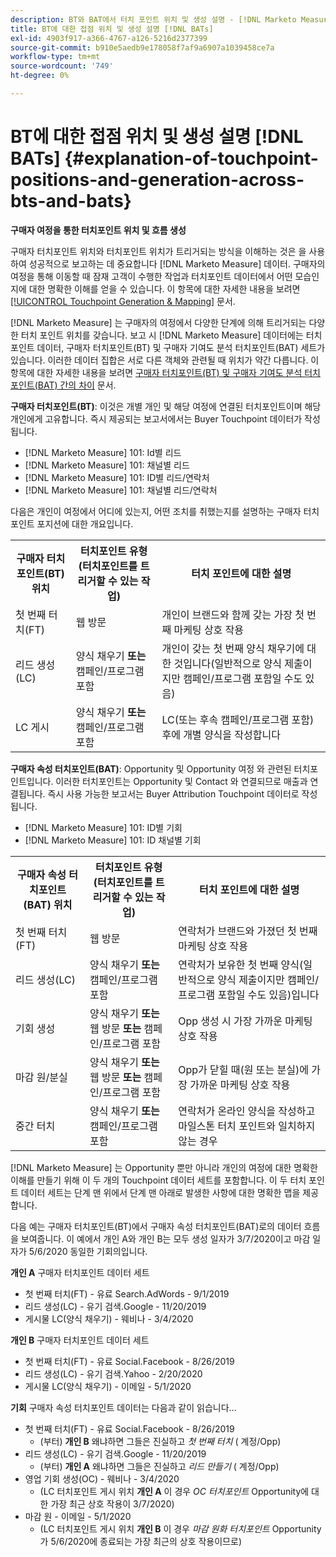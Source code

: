 ```yaml
---
description: BT와 BAT에서 터치 포인트 위치 및 생성 설명 - [!DNL Marketo Measure] - 제품 설명서
title: BT에 대한 접점 위치 및 생성 설명 [!DNL BATs]
exl-id: 4903f917-a366-4767-a126-5216d2377399
source-git-commit: b910e5aedb9e178058f7af9a6907a1039458ce7a
workflow-type: tm+mt
source-wordcount: '749'
ht-degree: 0%

---
```


# BT에 대한 접점 위치 및 생성 설명 [!DNL BATs] {#explanation-of-touchpoint-positions-and-generation-across-bts-and-bats}

**구매자 여정을 통한 터치포인트 위치 및 흐름 생성**

구매자 터치포인트 위치와 터치포인트 위치가 트리거되는 방식을 이해하는 것은 을 사용하여 성공적으로 보고하는 데 중요합니다 [!DNL Marketo Measure] 데이터. 구매자의 여정을 통해 이동할 때 잠재 고객이 수행한 작업과 터치포인트 데이터에서 어떤 모습인지에 대한 명확한 이해를 얻을 수 있습니다. 이 항목에 대한 자세한 내용을 보려면 [[!UICONTROL Touchpoint Generation & Mapping]](/help/configuration-and-setup/getting-started-with-marketo-measure/touchpoint-generation-and-mapping.md) 문서.

[!DNL Marketo Measure] 는 구매자의 여정에서 다양한 단계에 의해 트리거되는 다양한 터치 포인트 위치를 갖습니다. 보고 시 [!DNL Marketo Measure] 데이터에는 터치포인트 데이터, 구매자 터치포인트(BT) 및 구매자 기여도 분석 터치포인트(BAT) 세트가 있습니다. 이러한 데이터 집합은 서로 다른 객체와 관련될 때 위치가 약간 다릅니다. 이 항목에 대한 자세한 내용을 보려면 [구매자 터치포인트(BT) 및 구매자 기여도 분석 터치포인트(BAT) 간의 차이](/help/configuration-and-setup/getting-started-with-marketo-measure/difference-between-buyer-touchpoints-and-buyer-attribution-touchpoints.md) 문서.

**구매자 터치포인트(BT)**: 이것은 개별 개인 및 해당 여정에 연결된 터치포인트이며 해당 개인에게 고유합니다. 즉시 제공되는 보고서에서는 Buyer Touchpoint 데이터가 작성됩니다.

* [!DNL Marketo Measure] 101: Id별 리드
* [!DNL Marketo Measure] 101: 채널별 리드
* [!DNL Marketo Measure] 101: ID별 리드/연락처
* [!DNL Marketo Measure] 101: 채널별 리드/연락처

다음은 개인이 여정에서 어디에 있는지, 어떤 조치를 취했는지를 설명하는 구매자 터치포인트 포지션에 대한 개요입니다.

<table> 
 <tbody>
  <tr>
   <th>구매자 터치 포인트(BT) 위치</th> 
   <th>터치포인트 유형(터치포인트를 트리거할 수 있는 작업)</th> 
   <th>터치 포인트에 대한 설명</th> 
  </tr>
  <tr>
   <td>첫 번째 터치(FT)</td> 
   <td>웹 방문</td> 
   <td>개인이 브랜드와 함께 갖는 가장 첫 번째 마케팅 상호 작용</td> 
  </tr>
  <tr>
   <td>리드 생성(LC)</td> 
   <td>양식 채우기 <strong>또는</strong> 캠페인/프로그램 포함</td> 
   <td>개인이 갖는 첫 번째 양식 채우기에 대한 것입니다(일반적으로 양식 제출이지만 캠페인/프로그램 포함일 수도 있음)</td> 
  </tr>
  <tr>
   <td>LC 게시</td> 
   <td>양식 채우기 <strong>또는</strong> 캠페인/프로그램 포함</td> 
   <td>LC(또는 후속 캠페인/프로그램 포함) 후에 개별 양식을 작성합니다</td> 
  </tr>
 </tbody>
</table>

**구매자 속성 터치포인트(BAT)**: Opportunity 및 Opportunity 여정 와 관련된 터치포인트입니다. 이러한 터치포인트는 Opportunity 및 Contact 와 연결되므로 매출과 연결됩니다. 즉시 사용 가능한 보고서는 Buyer Attribution Touchpoint 데이터로 작성됩니다.

* [!DNL Marketo Measure] 101: ID별 기회
* [!DNL Marketo Measure] 101: ID 채널별 기회

<table> 
 <tbody>
  <tr>
   <th>구매자 속성 터치포인트(BAT) 위치</th> 
   <th>터치포인트 유형(터치포인트를 트리거할 수 있는 작업)</th> 
   <th>터치 포인트에 대한 설명</th> 
  </tr>
  <tr>
   <td>첫 번째 터치(FT)</td> 
   <td>웹 방문</td> 
   <td>연락처가 브랜드와 가졌던 첫 번째 마케팅 상호 작용</td> 
  </tr>
  <tr>
   <td>리드 생성(LC)</td> 
   <td>양식 채우기 <strong>또는</strong> 캠페인/프로그램 포함</td> 
   <td>연락처가 보유한 첫 번째 양식(일반적으로 양식 제출이지만 캠페인/프로그램 포함일 수도 있음)입니다</td> 
  </tr>
  <tr>
   <td>기회 생성</td> 
   <td>양식 채우기 <strong>또는</strong> 웹 방문 <strong>또는</strong> 캠페인/프로그램 포함</td> 
   <td>Opp 생성 시 가장 가까운 마케팅 상호 작용</td> 
  </tr> 
  <tr>
   <td>마감 원/분실</td> 
   <td>양식 채우기 <strong>또는</strong> 웹 방문 <strong>또는</strong> 캠페인/프로그램 포함</td> 
   <td>Opp가 닫힐 때(원 또는 분실)에 가장 가까운 마케팅 상호 작용</td> 
  </tr>
  <tr>
   <td>중간 터치</td> 
   <td>양식 채우기 <strong>또는</strong> 캠페인/프로그램 포함</td> 
   <td>연락처가 온라인 양식을 작성하고 마일스톤 터치 포인트와 일치하지 않는 경우</td> 
  </tr>
 </tbody>
</table>

[!DNL Marketo Measure] 는 Opportunity 뿐만 아니라 개인의 여정에 대한 명확한 이해를 만들기 위해 이 두 개의 Touchpoint 데이터 세트를 포함합니다. 이 두 터치 포인트 데이터 세트는 단계 맨 위에서 단계 맨 아래로 발생한 사항에 대한 명확한 맵을 제공합니다.

다음 예는 구매자 터치포인트(BT)에서 구매자 속성 터치포인트(BAT)로의 데이터 흐름을 보여줍니다. 이 예에서 개인 A와 개인 B는 모두 생성 일자가 3/7/2020이고 마감 일자가 5/6/2020 동일한 기회의입니다.

**개인 A** 구매자 터치포인트 데이터 세트

* 첫 번째 터치(FT) - 유료 Search.AdWords - 9/1/2019
* 리드 생성(LC) - 유기 검색.Google - 11/20/2019
* 게시물 LC(양식 채우기) - 웨비나 - 3/4/2020

**개인 B** 구매자 터치포인트 데이터 세트

* 첫 번째 터치(FT) - 유료 Social.Facebook - 8/26/2019
* 리드 생성(LC) - 유기 검색.Yahoo - 2/20/2020
* 게시물 LC(양식 채우기) - 이메일 - 5/1/2020

**기회** 구매자 속성 터치포인트 데이터는 다음과 같이 읽습니다...

* 첫 번째 터치(FT) - 유료 Social.Facebook - 8/26/2019
   * (부터) **개인 B** 왜냐하면 그들은 진실하고 _첫 번째 터치_ ( 계정/Opp)
* 리드 생성(LC) - 유기 검색.Google - 11/20/2019
   * (부터) **개인 A** 왜냐하면 그들은 진실하고 _리드 만들기_ ( 계정/Opp)
* 영업 기회 생성(OC) - 웨비나 - 3/4/2020
   * (LC 터치포인트 게시 위치 **개인 A** 이 경우 _OC 터치포인트_ Opportunity에 대한 가장 최근 상호 작용이 3/7/2020)
* 마감 원 - 이메일 - 5/1/2020
   * (LC 터치포인트 게시 위치 **개인 B** 이 경우 _마감 원화 터치포인트_ Opportunity가 5/6/2020에 종료되는 가장 최근의 상호 작용이므로)
